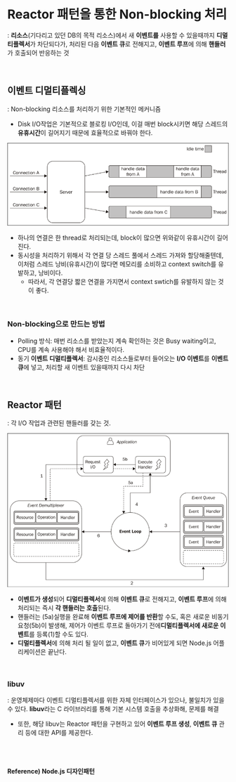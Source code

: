 # Reactor 패턴을 통한 Non-blocking 처리

: **리소스**(기다리고 있던 DB의 목적 리소스)에서 새 **이벤트를** 사용할 수 있을때까지 **디멀티플렉서**가 차단되다가, 처리된 다음 **이벤트 큐**로 전해지고, **이벤트 루프**에 의해 **핸들러**가 호출되어 반응하는 것

<br>

## 이벤트 디멀티플렉싱

: Non-blocking 리소스를 처리하기 위한 기본적인 메커니즘

* Disk I/O작업은 기본적으로 블로킹 I/O인데, 이걸 매번 block시키면 해당 스레드의 **유휴시간**이 길어지기 때문에 효율적으로 바꿔야 한다.

![disk_io_blocking](./images/disk_io_blocking.png)

* 하나의 연결은 한 thread로 처리되는데, block이 많으면 위와같이 유휴시간이 길어진다.
* 동시성을 처리하기 위해서 각 연결 당 스레드 풀에서 스레드 가져와 할당해줄텐데, 이처럼 스레드 낭비(유휴시간)이 많다면 메모리를 소비하고 context switch를 유발하고, 낭비이다.
  * 따라서, 각 연결당 짧은 연결을 가지면서 context swtich를 유발하지 않는 것이 좋다.

<br>

### Non-blocking으로 만드는 방법

* Polling 방식: 매번 리소스를 받았는지 계속 확인하는 것은 Busy waiting이고, CPU를 계속 사용해야 해서 비효율적이다.
* 동기 **이벤트 디멀티플렉서**: 감시중인 리소스들로부터 들어오는 **I/O 이벤트**를 **이벤트 큐**에 넣고, 처리할 새 이벤트 있을때까지 다시 차단

<br>

## Reactor 패턴

: 각 I/O 작업과 관련된 핸들러를 갖는 것. 

![reactor_pattern](./images/reactor_pattern.png)

* **이벤트가 생성**되어 **디멀티플렉서**에 의해 **이벤트 큐**로 전해지고, **이벤트 루프**에 의해 처리되는 즉시 **각 핸들러는 호출**된다.
* 핸들러는 (5a)실행을 완료해 **이벤트 루프에 제어를 반환**할 수도, 혹은 새로운 비동기 요청(5b)이 발생해, 제어가 이벤트 루프로 돌아가기 전에**디멀티플렉서에 새로운 이벤트**를 등록(1)할 수도 있다.
* **디멀티플렉서**에 의해 처리 될 일이 없고, **이벤트 큐**가 비어있게 되면 Node.js 어플리케이션은 끝난다.

<br>

### libuv

: 운영체제마다 이벤트 디멀티플렉서를 위한 자체 인터페이스가 있으나, 불일치가 있을 수 있다. **libuv**라는 C 라이브러리를 통해 기본 시스템 호출을 추상화해, 문제를 해결

* 또한, 해당 libuv는 Reactor 패턴을 구현하고 있어 **이벤트 루프 생성**, **이벤트 큐** 관리 등에 대한 API를 제공한다.

<br><br>

#### Reference) Node.js 디자인패턴
